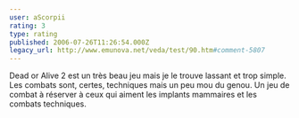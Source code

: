 ```yaml
---
user: aScorpii
rating: 3
type: rating
published: 2006-07-26T11:26:54.000Z
legacy_url: http://www.emunova.net/veda/test/90.htm#comment-5807
---
```

Dead or Alive 2 est un très beau jeu mais je le trouve lassant et trop simple. Les combats sont, certes, techniques mais un peu mou du genou. Un jeu de combat à réserver à ceux qui aiment les implants mammaires et les combats techniques.
